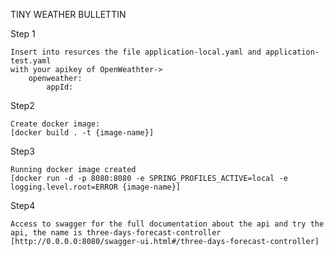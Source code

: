 TINY WEATHER BULLETTIN
    
   Step 1
    
    Insert into resurces the file application-local.yaml and application-test.yaml 
    with your apikey of OpenWeathter->
        openweather:
            appId:
    
    
   Step2
   
    Create docker image: 
    [docker build . -t {image-name}]
    
   Step3
    
    Running docker image created
    [docker run -d -p 8080:8080 -e SPRING_PROFILES_ACTIVE=local -e logging.level.root=ERROR {image-name}]
    
   Step4
    
    Access to swagger for the full documentation about the api and try the api, the name is three-days-forecast-controller
    [http://0.0.0.0:8080/swagger-ui.html#/three-days-forecast-controller]
    
            
    
    
         